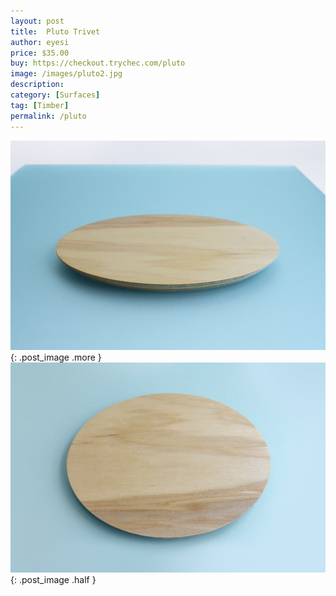 ```yaml
---
layout: post
title:  Pluto Trivet
author: eyesi
price: $35.00
buy: https://checkout.trychec.com/pluto
image: /images/pluto2.jpg
description:
category: [Surfaces]
tag: [Timber]
permalink: /pluto
---
```

![](/images/pluto1.jpg){: .post_image .more }
![](/images/pluto3.jpg){: .post_image .half }